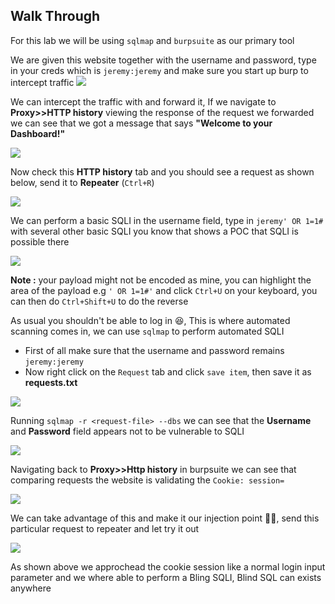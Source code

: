 ## **Walk Through**

For this lab we will be using `sqlmap` and `burpsuite` as our primary tool

We are given this website together with the username and password, type in your creds which is `jeremy:jeremy` and make sure you start up burp to intercept traffic
![](https://i.imgur.com/8EinKYU.png)



We can intercept the traffic with and forward it, If we navigate to **Proxy>>HTTP history** viewing the response of the request we forwarded we can see that we got a message that says **"Welcome to your Dashboard!"**

![](https://i.imgur.com/LmYfRoa.png)


Now check this **HTTP history** tab and you should see a request as shown below, send it to **Repeater** (`Ctrl+R`)


![](https://i.imgur.com/qG1o5ue.png)


We can perform a basic SQLI in the username field, type in `jeremy' OR 1=1#` with several other basic SQLI you know that shows a POC that SQLI is possible there

![](https://i.imgur.com/HNojvgd.png)


**Note :** your payload might not be encoded as mine, you can highlight the area of the payload e.g `' OR 1=1#'` and click `Ctrl+U` on your keyboard, you can then do `Ctrl+Shift+U` to do the reverse

As usual you shouldn't be able to log in 😆, This is where automated scanning comes in, we can use `sqlmap` to perform automated SQLI
- First of all make sure that the username and password remains `jeremy:jeremy`
- Now right click on the `Request` tab and click `save item`, then save it as **requests.txt**

![](https://i.imgur.com/PPUTFid.png)


Running `sqlmap -r <request-file> --dbs` we can see that the **Username** and **Password** field appears not to be vulnerable to SQLI


![](https://i.imgur.com/DKkzKss.png)


Navigating back to **Proxy>>Http history** in burpsuite we can see that comparing requests the website is validating the `Cookie: session=`

![](https://i.imgur.com/cdsgaJG.png)


We can take advantage of this and make it our injection point 👨‍💻, send this particular request to repeater and let try it out


![](https://i.imgur.com/plQbq49.png)


As shown above we approchead the cookie session like a normal login input parameter and we where able to perform a Bling SQLI, Blind SQL can exists anywhere